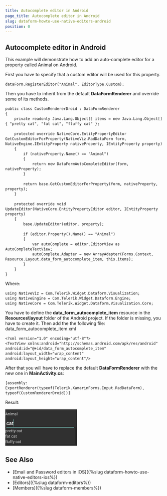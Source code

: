 ```yaml
---
title: Autocomplete editor in Android
page_title: Autocomplete editor in Android
slug: dataform-howto-use-native-editors-android
position: 0
---
```

## Autocomplete editor in Android

This example will demonstrate how to add an auto-complete editor for a property called Animal on Android.

First you have to specify that a custom editor will be used for this property.

	dataForm.RegisterEditor("Animal", EditorType.Custom);

Then you have to inherit from the default **DataFormRenderer** and override some of its methods.

	public class CustomRendererDroid : DataFormRenderer
	{
	    private readonly Java.Lang.Object[] items = new Java.Lang.Object[] { "pretty cat", "fat cat", "fluffy cat" };
	
	    protected override NativeCore.EntityPropertyEditor GetCustomEditorForProperty(NativeViz.RadDataForm form, NativeEngine.IEntityProperty nativeProperty, IEntityProperty property)
	    {
	        if (nativeProperty.Name() == "Animal")
	        {
	            return new DataFormAutoCompleteEditor(form, nativeProperty);
	        }
	
	        return base.GetCustomEditorForProperty(form, nativeProperty, property);
	    }
	
	    protected override void UpdateEditor(NativeCore.EntityPropertyEditor editor, IEntityProperty property)
	    {
	        base.UpdateEditor(editor, property);
	
	        if (editor.Property().Name() == "Animal")
	        {
	            var autoComplete = editor.EditorView as AutoCompleteTextView;
	            autoComplete.Adapter = new ArrayAdapter(Forms.Context, Resource.Layout.data_form_autocomplete_item, this.items);
	        }
	    }
	}
	
Where:

	using NativeViz = Com.Telerik.Widget.Dataform.Visualization;
	using NativeEngine = Com.Telerik.Widget.Dataform.Engine;
	using NativeCore = Com.Telerik.Widget.Dataform.Visualization.Core;

You have to define the **data\_form\_autocomplete\_item** resource in the **Resources\\layout** folder of the Android project. If the folder is missing, you have to create it. Then add the the following file: data\_form\_autocomplete\_item\.xml

    <?xml version="1.0" encoding="utf-8"?>
    <TextView xmlns:android="http://schemas.android.com/apk/res/android"
    android:id="@+id/data_form_autocomplete_item"
    android:layout_width="wrap_content"
    android:layout_height="wrap_content"/>

After that you will have to replace the default **DataFormRenderer** with the new one in **MainActivity.cs**:

	[assembly: ExportRenderer(typeof(Telerik.XamarinForms.Input.RadDataForm), typeof(CustomRendererDroid))]

Result:

![AutoComplete Editor](images/dataform-custom-renderer-android.png)

## See Also
- [Email and Password editors in iOS]({%slug dataform-howto-use-native-editors-ios%})
- [Editors]({%slug dataform-editors%})
- [Members]({%slug dataform-members%})
